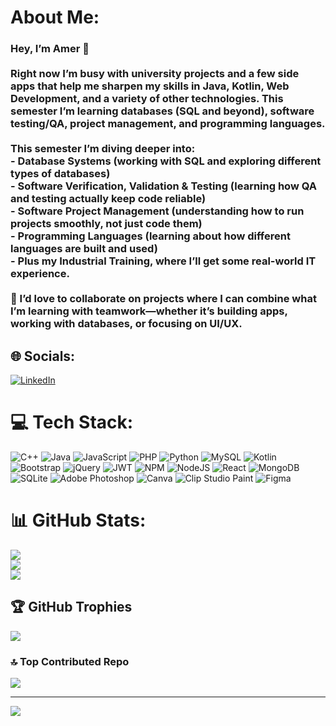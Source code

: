 #  About Me:
### Hey, I’m Amer 👋  <br><br>Right now I’m busy with university projects and a few side apps that help me sharpen my skills in Java, Kotlin, Web Development, and a variety of other technologies. This semester I’m learning databases (SQL and beyond), software testing/QA, project management, and programming languages.  <br><br>This semester I’m diving deeper into:  <br>- **Database Systems** (working with SQL and exploring different types of databases)  <br>- **Software Verification, Validation & Testing** (learning how QA and testing actually keep code reliable)  <br>- **Software Project Management** (understanding how to run projects smoothly, not just code them)  <br>- **Programming Languages** (learning about how different languages are built and used)  <br>- Plus my **Industrial Training**, where I’ll get some real-world IT experience.  <br><br>👯 I’d love to collaborate on projects where I can combine what I’m learning with teamwork—whether it’s building apps, working with databases, or focusing on UI/UX.  <br>


## 🌐 Socials:
[![LinkedIn](https://img.shields.io/badge/LinkedIn-%230077B5.svg?logo=linkedin&logoColor=white)](https://linkedin.com/in/https://www.linkedin.com/in/amer-bidzevic-8a1655271/) 

# 💻 Tech Stack:
![C++](https://img.shields.io/badge/c++-%2300599C.svg?style=for-the-badge&logo=c%2B%2B&logoColor=white) ![Java](https://img.shields.io/badge/java-%23ED8B00.svg?style=for-the-badge&logo=openjdk&logoColor=white) ![JavaScript](https://img.shields.io/badge/javascript-%23323330.svg?style=for-the-badge&logo=javascript&logoColor=%23F7DF1E) ![PHP](https://img.shields.io/badge/php-%23777BB4.svg?style=for-the-badge&logo=php&logoColor=white) ![Python](https://img.shields.io/badge/python-3670A0?style=for-the-badge&logo=python&logoColor=ffdd54) ![MySQL](https://img.shields.io/badge/mysql-4479A1.svg?style=for-the-badge&logo=mysql&logoColor=white) ![Kotlin](https://img.shields.io/badge/kotlin-%237F52FF.svg?style=for-the-badge&logo=kotlin&logoColor=white) ![Bootstrap](https://img.shields.io/badge/bootstrap-%238511FA.svg?style=for-the-badge&logo=bootstrap&logoColor=white) ![jQuery](https://img.shields.io/badge/jquery-%230769AD.svg?style=for-the-badge&logo=jquery&logoColor=white) ![JWT](https://img.shields.io/badge/JWT-black?style=for-the-badge&logo=JSON%20web%20tokens) ![NPM](https://img.shields.io/badge/NPM-%23CB3837.svg?style=for-the-badge&logo=npm&logoColor=white) ![NodeJS](https://img.shields.io/badge/node.js-6DA55F?style=for-the-badge&logo=node.js&logoColor=white) ![React](https://img.shields.io/badge/react-%2320232a.svg?style=for-the-badge&logo=react&logoColor=%2361DAFB) ![MongoDB](https://img.shields.io/badge/MongoDB-%234ea94b.svg?style=for-the-badge&logo=mongodb&logoColor=white) ![SQLite](https://img.shields.io/badge/sqlite-%2307405e.svg?style=for-the-badge&logo=sqlite&logoColor=white) ![Adobe Photoshop](https://img.shields.io/badge/adobe%20photoshop-%2331A8FF.svg?style=for-the-badge&logo=adobe%20photoshop&logoColor=white) ![Canva](https://img.shields.io/badge/Canva-%2300C4CC.svg?style=for-the-badge&logo=Canva&logoColor=white) ![Clip Studio Paint](https://img.shields.io/badge/ClipStudioPaint-%23CFD3D3.svg?style=for-the-badge&logo=ClipStudioPaint&logoColor=white) ![Figma](https://img.shields.io/badge/figma-%23F24E1E.svg?style=for-the-badge&logo=figma&logoColor=white)
# 📊 GitHub Stats:
![](https://github-readme-stats.vercel.app/api?username=AmerBidzevic&theme=dark&hide_border=false&include_all_commits=true&count_private=true)<br/>
![](https://nirzak-streak-stats.vercel.app/?user=AmerBidzevic&theme=dark&hide_border=false)<br/>
![](https://github-readme-stats.vercel.app/api/top-langs/?username=AmerBidzevic&theme=dark&hide_border=false&include_all_commits=true&count_private=true&layout=compact)

## 🏆 GitHub Trophies
![](https://github-profile-trophy.vercel.app/?username=AmerBidzevic&theme=radical&no-frame=false&no-bg=true&margin-w=4)

### 🔝 Top Contributed Repo
![](https://github-contributor-stats.vercel.app/api?username=AmerBidzevic&limit=5&theme=dark&combine_all_yearly_contributions=true)

---
[![](https://visitcount.itsvg.in/api?id=AmerBidzevic&icon=0&color=0)](https://visitcount.itsvg.in)

<!-- Proudly created with GPRM ( https://gprm.itsvg.in ) -->
